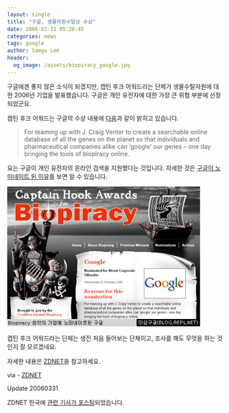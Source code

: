 ```yaml
---
layout: single
title: "구글, 생물자원수탈상 수상"
date: 2006-03-31 05:28:45
categories: news
tags: google
author: Samgu Lee
header:
  og_image: /assets/biopiracy_google.jpg
---
```


구글에겐 좋지 않은 소식이 되겠지만, 캡틴 후크 어워드라는 단체가 생물수탈자원에 대한 2006년 기업을 발표했습니다. 구글은 개인 유전자에 대한 가장 큰 위협 부분에 선정되었군요.

캡틴 후크 어워드는 구글의 수상 내용에 [다음](http://www.captainhookawards.org/winners/2006_pirates)과 같이 밝히고 있습니다.

> For teaming up with J. Craig Venter to create a searchable online database of all the genes on the planet so that individuals and pharmaceutical companies alike can &#8216;google' our genes – one day bringing the tools of biopiracy online.

요는 구글이 개인 유전자의 온라인 검색을 지원했다는 것입니다. 자세한 것은 [구글이 노미네이트 된 이유](http://www.captainhookawards.org/nominations/google)를 보면 알 수 있습니다.

![캡틴 후크 어워드에 나타난 구글](/assets/biopiracy_google.jpg)

캡틴 후크 어워드라는 단체는 생전 처음 들어보는 단체이고, 조사를 해도 무엇을 하는 것인지 잘 모르겠네요.

자세한 내용은 [ZDNET](http://news.zdnet.co.uk/business/legal/0,39020651,39260264,00.htm)을 참고하세요.

via - [ZDNET](http://news.zdnet.co.uk/business/legal/0,39020651,39260264,00.htm)

Update 20060331

ZDNET 한국에 [관련 기사가 포스팅](http://www.zdnet.co.kr/news/internet/search/0,39031339,39146069,00.htm)되었습니다.

